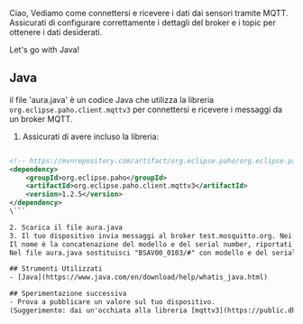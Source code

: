 Ciao,
Vediamo come connettersi e ricevere i dati dai sensori tramite MQTT.
Assicurati di configurare correttamente i dettagli del broker e i topic per ottenere i dati desiderati.

Let's go with Java!

## Java

il file 'aura.java' è un codice Java che utilizza la libreria `org.eclipse.paho.client.mqttv3` per connettersi e ricevere i messaggi da un broker MQTT.

1. Assicurati di avere incluso la libreria: <br>
```xml

<!-- https://mvnrepository.com/artifact/org.eclipse.paho/org.eclipse.paho.client.mqttv3 -->
<dependency>
    <groupId>org.eclipse.paho</groupId>
    <artifactId>org.eclipse.paho.client.mqttv3</artifactId>
    <version>1.2.5</version>
</dependency>
\```

2. Scarica il file aura.java
3. Il tuo dispositivo invia messaggi al broker test.mosquitto.org. Nei messaggi è presente il nome del tuo dispositivo.
Il nome è la concatenazione del modello e del serial number, riportati su etichetta interna al dispositivo.
Nel file aura.java sostituisci "BSAV00_0103/#" con modello e del serial number del tuo dispositivo.

## Strumenti Utilizzati
- [Java](https://www.java.com/en/download/help/whatis_java.html)

## Sperimentazione successiva
- Prova a pubblicare un valore sul tuo dispositivo.
(Suggerimento: dai un'occhiata alla libreria [mqttv3](https://public.dhe.ibm.com/software/dw/webservices/ws-mqtt/mqtt-v3r1.html) per capire come fare).
